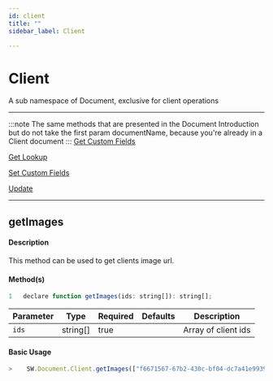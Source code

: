 ```yaml
---
id: client
title: ""
sidebar_label: Client

---
```


# Client

A sub namespace of Document, exclusive for client operations

---

:::note
The same methods that are presented in the Document Introduction but do not take the first param documentName, 
because you're already in a Client document
:::
[Get Custom Fields](document#getcustomfields)

[Get Lookup](document#getlookup)

[Set Custom Fields](document#setcustomfields)

[Update](document#update)

---

## getImages

#### Description

This method can be used to get clients image url.

#### Method(s)

```javascript
1   declare function getImages(ids: string[]): string[];
```
<table className="custom-table">
    <thead>
        <tr>
            <th>Parameter</th>
            <th>Type</th>
            <th>Required</th>
            <th>Defaults</th>
            <th>Description</th>
        </tr>
    </thead>
    <tbody>
        <tr className="selected">
            <td><code>ids</code></td>
            <td>string[]</td>
            <td>true</td>
            <td></td>
            <td>Array of client ids</td> 
        </tr>
    </tbody>
</table>

#### Basic Usage

```javascript
>    SW.Document.Client.getImages(["f6671567-67b2-430c-bf04-dc7a41e99395"]);
```